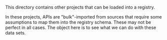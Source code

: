 This directory contains other projects that can be loaded into a registry.

In these projects, APIs are "bulk"-imported from sources that require some
assumptions to map them into the registry schema. These may not be perfect in
all cases. The object here is to see what we can do with these data sets.

